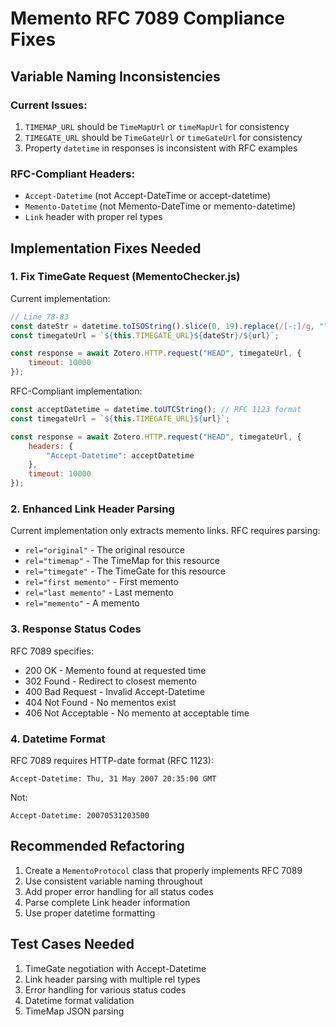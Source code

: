 # Memento RFC 7089 Compliance Fixes

## Variable Naming Inconsistencies

### Current Issues:
1. `TIMEMAP_URL` should be `TimeMapUrl` or `timeMapUrl` for consistency
2. `TIMEGATE_URL` should be `TimeGateUrl` or `timeGateUrl` for consistency
3. Property `datetime` in responses is inconsistent with RFC examples

### RFC-Compliant Headers:
- `Accept-Datetime` (not Accept-DateTime or accept-datetime)
- `Memento-Datetime` (not Memento-DateTime or memento-datetime)
- `Link` header with proper rel types

## Implementation Fixes Needed

### 1. Fix TimeGate Request (MementoChecker.js)

Current implementation:
```javascript
// Line 78-83
const dateStr = datetime.toISOString().slice(0, 19).replace(/[-:]/g, "");
const timegateUrl = `${this.TIMEGATE_URL}${dateStr}/${url}`;

const response = await Zotero.HTTP.request("HEAD", timegateUrl, {
    timeout: 10000
});
```

RFC-Compliant implementation:
```javascript
const acceptDatetime = datetime.toUTCString(); // RFC 1123 format
const timegateUrl = `${this.TIMEGATE_URL}${url}`;

const response = await Zotero.HTTP.request("HEAD", timegateUrl, {
    headers: {
        "Accept-Datetime": acceptDatetime
    },
    timeout: 10000
});
```

### 2. Enhanced Link Header Parsing

Current implementation only extracts memento links. RFC requires parsing:
- `rel="original"` - The original resource
- `rel="timemap"` - The TimeMap for this resource
- `rel="timegate"` - The TimeGate for this resource
- `rel="first memento"` - First memento
- `rel="last memento"` - Last memento
- `rel="memento"` - A memento

### 3. Response Status Codes

RFC 7089 specifies:
- 200 OK - Memento found at requested time
- 302 Found - Redirect to closest memento
- 400 Bad Request - Invalid Accept-Datetime
- 404 Not Found - No mementos exist
- 406 Not Acceptable - No memento at acceptable time

### 4. Datetime Format

RFC 7089 requires HTTP-date format (RFC 1123):
```
Accept-Datetime: Thu, 31 May 2007 20:35:00 GMT
```

Not:
```
Accept-Datetime: 20070531203500
```

## Recommended Refactoring

1. Create a `MementoProtocol` class that properly implements RFC 7089
2. Use consistent variable naming throughout
3. Add proper error handling for all status codes
4. Parse complete Link header information
5. Use proper datetime formatting

## Test Cases Needed

1. TimeGate negotiation with Accept-Datetime
2. Link header parsing with multiple rel types
3. Error handling for various status codes
4. Datetime format validation
5. TimeMap JSON parsing